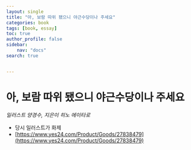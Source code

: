 ```yaml
---
layout: single
title: "아, 보람 따위 됐으니 야근수당이나 주세요"
categories: book
tags: [book, essay]
toc: true
author_profile: false
sidebar:
    nav: "docs"
search: true


---
```


# 아, 보람 따위 됐으니 야근수당이나 주세요

*일러스트 양경수, 지은이 히노 에이타로*

- 당시 일러스트가 화제
- [https://www.yes24.com/Product/Goods/27838479](https://www.yes24.com/Product/Goods/27838479)

